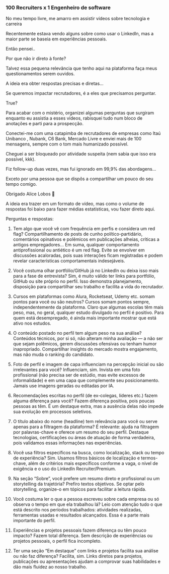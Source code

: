 ### 100 Recruiters x 1 Engenheiro de software 

No meu tempo livre, me amarro em assistir vídeos sobre tecnologia e carreira

Recentemente estava vendo alguns sobre como usar o LinkedIn, mas a maior parte se baseia em experiências pessoais. 

Então pensei..

Por que não ir direto à fonte? 

Talvez essa pequena relevância que tenho aqui na plataforma faça meus questionamentos serem ouvidos.

A ideia era obter respostas precisas e diretas…

Se queremos impactar recrutadores, é a eles que precisamos perguntar. 

True?

Para acabar com o mistério, organizei algumas perguntas que surgiram enquanto eu assistia a esses vídeos, rabisquei tudo num bloco de anotações e parti para a prospecção.

Conectei-me com uma catapimba de recrutadores de empresas como Itaú Unibanco , Nubank, C6 Bank, Mercado Livre e enviei mais de 100 mensagens, sempre com o tom mais humanizado possível. 

Cheguei a ser bloqueado por atividade suspeita (nem sabia que isso era possível, kkk). 

Fiz follow-up duas vezes, mas fui ignorado em 99,9% das abordagens… 

Exceto por uma pessoa que se dispôs a compartilhar um pouco do seu tempo comigo.

Obrigado Alice Lobos 🙏

A ideia era trazer em um formato de vídeo, mas como o volume de respostas foi baixo para fazer médias estatísticas, vou fazer direto aqui.

Perguntas e respostas: 

1. Tem algo que você vê com frequência em perfis e considera um red flag?
Compartilhamento de posts de cunho político-partidário, comentários opinativos e polêmicos em publicações alheias, críticas a antigos empregadores… Em suma, qualquer comportamento antiprofissional ou antiético é um red flag. Evite se envolver em discussões acaloradas, pois suas interações ficam registradas e podem revelar características comportamentais indesejáveis.

2. Você costuma olhar portfólio/GitHub já no LinkedIn ou deixa isso mais para a fase de entrevista?
Sim, é muito válido ter links para portfólio, GitHub ou site próprio no perfil. Isso demonstra planejamento, disposição para compartilhar seu trabalho e facilita a vida do recrutador.

3. Cursos em plataformas como Alura, Rocketseat, Udemy etc. somam pontos para você ou são neutros?
Cursos somam pontos sempre, independentemente da plataforma. Claro que algumas escolas têm mais peso, mas, no geral, qualquer estudo divulgado no perfil é positivo. Para quem está desempregado, é ainda mais importante mostrar que está ativo nos estudos.

4. O conteúdo postado no perfil tem algum peso na sua análise?
Conteúdos técnicos, por si só, não alteram minha avaliação — a não ser que sejam polêmicos, gerem discussões ofensivas ou tenham humor inapropriado. Compartilhar insights do mercado mostra engajamento, mas não muda o ranking do candidato.

5. Foto de perfil e imagem de capa influenciam na percepção inicial ou são irrelevantes para você?
Influenciam, sim. Invista em uma foto profissional (não precisa ser de estúdio, mas evite excessos de informalidade) e em uma capa que complemente seu posicionamento. Jamais use imagens geradas ou editadas por IA.

6. Recomendações escritas no perfil (de ex-colegas, líderes etc.) fazem alguma diferença para você?
Fazem diferença positiva, pois poucas pessoas as têm. É um destaque extra, mas a ausência delas não impede sua evolução em processos seletivos.

7. O título abaixo do nome (headline) tem relevância para você ou serve apenas para a filtragem da plataforma?
É relevante: ajuda na filtragem por palavras-chave e oferece um resumo do seu perfil. Destaque tecnologias, certificações ou áreas de atuação de forma verdadeira, pois validamos essas informações nas experiências.

8. Você usa filtros específicos na busca, como localização, stack ou tempo de experiência?
Sim. Usamos filtros básicos de localização e termos-chave, além de critérios mais específicos conforme a vaga, o nível de exigência e o uso do LinkedIn Recruiter/Premium.

9. Na seção “Sobre”, você prefere um resumo direto e profissional ou um storytelling da trajetória?
Prefiro textos objetivos. Se optar pelo storytelling, organize-o em tópicos para facilitar a leitura rápida.

10. Você costuma ler o que a pessoa escreveu sobre cada empresa ou só observa o tempo em que ela trabalhou lá?
Leio com atenção tudo o que está descrito nos períodos trabalhados: atividades realizadas, ferramentas usadas e resultados alcançados. Essa é a parte mais importante do perfil.

11. Experiências e projetos pessoais fazem diferença ou têm pouco impacto?
Fazem total diferença. Sem descrição de experiências ou projetos pessoais, o perfil fica incompleto.

12. Ter uma seção “Em destaque” com links e projetos facilita sua análise ou não faz diferença?
Facilita, sim. Links diretos para projetos, publicações ou apresentações ajudam a comprovar suas habilidades e dão mais fluidez ao nosso trabalho.